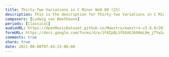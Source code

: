 ```yaml
---
title: Thirty-Two Variations in C Minor WoO 80 (23)
description: This is the description for Thirty-Two Variations in C Minor WoO 80 by Ludwig van Beethoven
composers: [Ludwig van Beethoven]
periods: [Classical]
audioURL: https://OpenMusicDataset.github.io/Maestro/maestro-v3.0.0/2017/MIDI-Unprocessed_082_PIANO082_MID--AUDIO-split_07-09-17_Piano-e_2_-04_wav--1.midi
formURL: https://docs.google.com/forms/d/e/1FAIpQLSfEbUGJ69AmL9m_jTYw1wKV1sOeIqLaNbiIhCvuVIuWGa9eHw/viewform
comments: true
share: true
date: 2021-08-08T07:43:13-06:00
---
```

